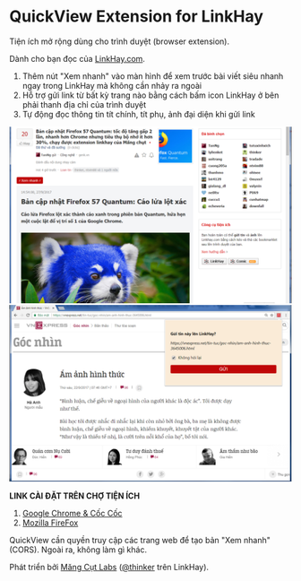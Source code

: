 # QuickView Extension for LinkHay
Tiện ích mở rộng dùng cho trình duyệt (browser extension).

Dành cho bạn đọc của [LinkHay.com](http://LinkHay.com).

1. Thêm nút "Xem nhanh" vào màn hình để xem trước bài viết siêu nhanh ngay trong LinkHay mà không cần nhảy ra ngoài
2. Hỗ trợ gửi link từ bất kỳ trang nào bằng cách bấm icon LinkHay ở bên phải thanh địa chỉ của trình duyệt
3. Tự động đọc thông tin tít chính, tít phụ, ảnh đại diện khi gửi link

![Xem nhanh bài viết](screenshot.png "Xem nhanh bài viết trước khi comment")
![Gửi tin](screenshot2.png "Gửi tin chỉ bằng 1 cú click")

__LINK CÀI ĐẶT TRÊN CHỢ TIỆN ÍCH__
1. [Google Chrome & Cốc Cốc](https://chrome.google.com/webstore/detail/linkhay-quickview/jdiingledcmkbdenjnfelcoomapkcbpm?hl=vi)
2. [Mozilla FireFox](https://addons.mozilla.org/vi/firefox/addon/linkhay_quickview/)

QuickView cần quyền truy cập các trang web để tạo bản "Xem nhanh" (CORS). Ngoài ra,  không làm gì khác.

Phát triển bởi [Măng Cụt Labs](http://www.mangcut.vn/) ([@thinker](http://linkhay.com/u/thinker) trên LinkHay).
